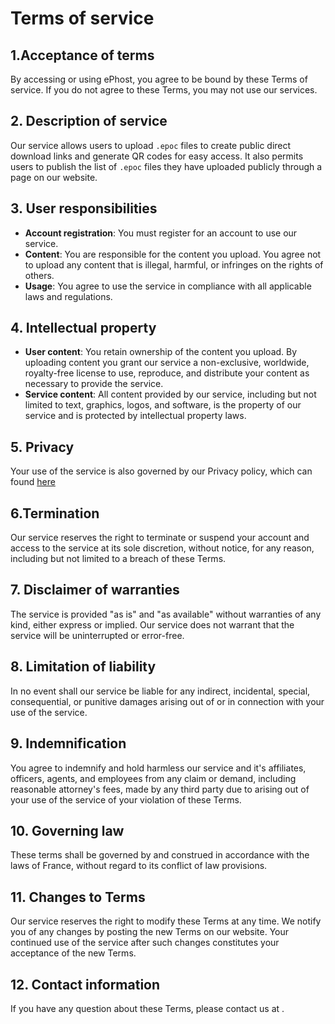 # Terms of service

## 1.Acceptance of terms

By accessing or using ePhost, you agree to be bound by these Terms of service. If you do not agree to these Terms, you may not use our services.

## 2. Description of service

Our service allows users to upload `.epoc` files to create public direct download links and generate QR codes for easy access. It also permits users to publish the list of `.epoc` files they have uploaded publicly through a page on our website.

## 3. User responsibilities

- **Account registration**: You must register for an account to use our service.
- **Content**: You are responsible for the content you upload. You agree not to upload any content that is illegal, harmful, or infringes on the rights of others.
- **Usage**: You agree to use the service in compliance with all applicable laws and regulations.

## 4. Intellectual property

- **User content**: You retain ownership of the content you upload. By uploading content you grant our service a non-exclusive, worldwide, royalty-free license to use, reproduce, and distribute your content as necessary to provide the service.
- **Service content**: All content provided by our service, including but not limited to text, graphics, logos, and software, is the property of our service and is protected by intellectual property laws.

## 5. Privacy

Your use of the service is also governed by our Privacy policy, which can found [here](/privacy)

## 6.Termination

Our service reserves the right to terminate or suspend your account and access to the service at its sole discretion, without notice, for any reason, including but not limited to a breach of these Terms.

## 7. Disclaimer of warranties

The service is provided "as is" and "as available" without warranties of any kind, either express or implied. Our service does not warrant that the service will be uninterrupted or error-free.

## 8. Limitation of liability

In no event shall our service be liable for any indirect, incidental, special, consequential, or punitive damages arising out of or in connection with your use of the service.

## 9. Indemnification

You agree to indemnify and hold harmless our service and it's affiliates, officers, agents, and employees from any claim or demand, including reasonable attorney's fees, made by any third party due to arising out of your use of the service of your violation of these Terms.

## 10. Governing law

These terms shall be governed by and construed in accordance with the laws of France, without regard to its conflict of law provisions.

## 11. Changes to Terms

Our service reserves the right to modify these Terms at any time. We notify you of any changes by posting the new Terms on our website. Your continued use of the service after such changes constitutes your acceptance of the new Terms.

## 12. Contact information

If you have any question about these Terms, please contact us at .
